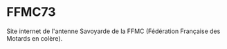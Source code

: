# FFMC73
Site internet de l'antenne Savoyarde de la FFMC (Fédération Française des Motards en colère).
